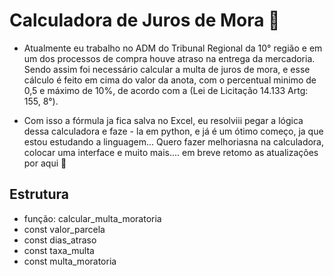 # Calculadora de Juros de Mora 📅

- Atualmente eu trabalho no ADM do Tribunal Regional da 10° região e em um dos
processos de compra houve atraso na entrega da mercadoria. 
Sendo assim foi necessário calcular a multa de juros de mora, e esse cálculo é feito 
em cima do valor da anota, com o percentual minimo de 0,5 e máximo de 10%, de acordo com a (Lei de Licitação 14.133 Artg: 155, 8°).

- Com isso a fórmula ja fica salva no Excel, eu resolviii pegar a lógica dessa calculadora e faze - la em python, e já é um ótimo começo,
  ja que estou estudando a linguagem... Quero fazer melhoriasna na calculadora, colocar uma interface e muito mais.... em breve retomo as atualizações por aqui 👋


## Estrutura 

- função: calcular_multa_moratoria
- const valor_parcela
- const dias_atraso
- const taxa_multa
- const multa_moratoria

